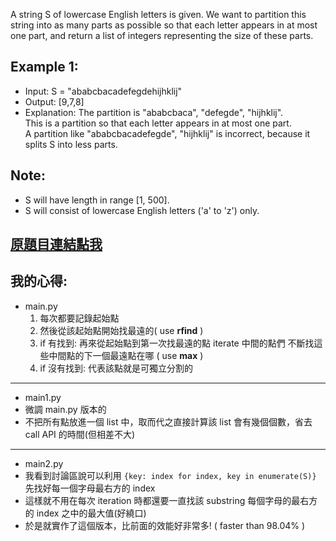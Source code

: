 A string S of lowercase English letters is given. We want to partition this string into as many parts as possible so that each letter appears in at most one part, and return a list of integers representing the size of these parts.

 

## Example 1:

* Input: S = "ababcbacadefegdehijhklij"
* Output: [9,7,8]
* Explanation:
The partition is "ababcbaca", "defegde", "hijhklij".  
This is a partition so that each letter appears in at most one part.  
A partition like "ababcbacadefegde", "hijhklij" is incorrect, because it splits S into less parts.  
 

## Note:

* S will have length in range [1, 500].
* S will consist of lowercase English letters ('a' to 'z') only.

## [原題目連結點我](https://leetcode.com/problems/partition-labels/)
	
## 我的心得:
* main.py
	1. 每次都要記錄起始點
	2. 然後從該起始點開始找最遠的( use **rfind** )
	3. if 有找到: 再來從起始點到第一次找最遠的點 iterate 中間的點們 不斷找這些中間點的下一個最遠點在哪 ( use **max** )
	4. if 沒有找到: 代表該點就是可獨立分割的
-----
* main1.py
* 微調 main.py 版本的
* 不把所有點放進一個 list 中，取而代之直接計算該 list 會有幾個個數，省去 call API 的時間(但相差不大)

-----
* main2.py
* 我看到討論區說可以利用 `{key: index for index, key in enumerate(S)}` 先找好每一個字母最右方的 index
* 這樣就不用在每次 iteration 時都還要一直找該 substring 每個字母的最右方的 index 之中的最大值(好繞口)
* 於是就實作了這個版本，比前面的效能好非常多! ( faster than 98.04% )
